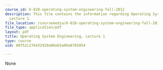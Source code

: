 ```yaml
---
course_id: 6-828-operating-system-engineering-fall-2012
description: This file contains the information regarding Operating System Engineering,
  Lecture 1.
file_location: /coursemedia/6-828-operating-system-engineering-fall-2012/88f52c276432929a08eb5a09a8765054_MIT6_828F12_lec1_notes.pdf
file_type: application/pdf
layout: pdf
title: Operating System Engineering, Lecture 1
type: course
uid: 88f52c276432929a08eb5a09a8765054

---
```

None